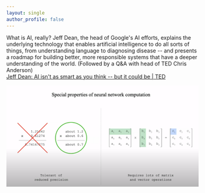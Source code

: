 ```yaml
---
layout: single
author_profile: false
---
```


What is AI, really? Jeff Dean, the head of Google's AI efforts, explains the underlying technology that enables artificial intelligence to do all sorts of things, from understanding language to diagnosing disease -- and presents a roadmap for building better, more responsible systems that have a deeper understanding of the world. (Followed by a Q&A with head of TED Chris Anderson)  
[Jeff Dean: AI isn't as smart as you think -- but it could be | TED](https://www.youtube.com/watch?v=J-FzHIQ7SOs&ab_channel=TED)

![alt text](https://raw.githubusercontent.com/JingchaoZhang/JingchaoZhang.github.io/master/images/Screenshot%20from%202022-01-27.png)
